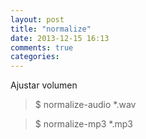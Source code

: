 ```yaml
---
layout: post
title: "normalize"
date: 2013-12-15 16:13
comments: true
categories: 
---
```

Ajustar volumen

>$ normalize-audio *.wav  

>$ normalize-mp3 *.mp3 


